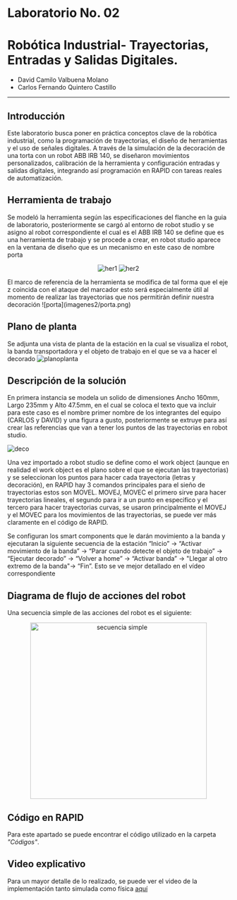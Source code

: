 # Laboratorio No. 02
# Robótica Industrial- Trayectorias, Entradas y Salidas Digitales.

* David Camilo Valbuena Molano
* Carlos Fernando Quintero Castillo
---

## Introducción 
Este laboratorio busca poner en práctica conceptos clave de la robótica industrial, como la programación de trayectorias, el diseño de herramientas y el uso de señales digitales. A través de la simulación de la decoración de una torta con un robot ABB IRB 140, se diseñaron movimientos personalizados, calibración de la herramienta y configuración entradas y salidas digitales, integrando así programación en RAPID con tareas reales de automatización.

## Herramienta de trabajo
Se modeló la herramienta según las especificaciones del flanche en la guia de laboratorio, posteriormente se cargó al entorno de robot studio y se asigno al robot correspondiente el cual es el ABB IRB 140 se define que es una herramienta de trabajo y se procede a crear, en robot studio aparece en la ventana de diseño que es un mecanismo en este caso de nombre porta
<div align="center">
 
![her1](imagenes2/her1.png)
![her2](imagenes2/her2.png) 

</div>
El marco de referencia de la herramienta se modifica de tal forma que el eje z coincida con el ataque del marcador esto será especialmente útil al momento de realizar las trayectorias que nos permitirán definir nuestra decoración
![porta](imagenes2/porta.png)




## Plano de planta
Se adjunta una vista de planta de la estación en la cual se visualiza el robot, la banda transportadora y el objeto de trabajo en el que se va a hacer el decorado 
![planoplanta](imagenes2/planoplanta.png)



## Descripción de la solución 
En primera instancia se modela un solido de dimensiones Ancho 160mm, Largo 235mm y Alto 47.5mm, en el cual se coloca el texto que va incluir para este caso es el nombre primer nombre de los integrantes del equipo (CARLOS y DAVID) y una figura a gusto,  posteriormente se extruye para así crear las referencias que van a tener los puntos de las trayectorias en robot studio.

![deco](imagenes2/deco.png)


Una vez importado a robot studio se define como el work object (aunque en realidad el work object es el plano sobre el que se ejecutan las trayectorias) y se seleccionan los puntos para hacer cada trayectoria (letras y decoración), en RAPID hay 3 comandos principales para el sieño de trayectorias estos son MOVEL. MOVEJ, MOVEC el primero sirve para hacer trayectorias lineales, el segundo para ir a un punto en especifico y el tercero para hacer trayectorias curvas, se usaron principalmente el MOVEJ y el MOVEC para los movimientos de las trayectorias, se puede ver más claramente en el código de RAPID. 

Se configuran los smart components que le darán movimiento a la banda y ejecutaran la siguiente secuencia de la estación “Inicio” → “Activar movimiento de la banda” → “Parar cuando detecte el objeto de trabajo” → “Ejecutar decorado” → “Volver a home” → “Activar banda” → "Llegar al otro extremo de la banda"→  “Fin”. Esto se ve mejor detallado en el vídeo correspondiente



## Diagrama de flujo de acciones del robot

Una secuencia simple de las acciones del robot es el siguiente: 
<div align="center">

<img src="imagenes2/Secuencia_simple.png" alt="secuencia simple" width="400">

</div>

## Código en RAPID

Para este apartado se puede encontrar el código utilizado en la carpeta *"Códigos"*.

## Video explicativo
Para un mayor detalle de lo realizado, se puede ver el video de la implementación tanto simulada como física [aquí](https://youtu.be/SD21q73Zi-A)
